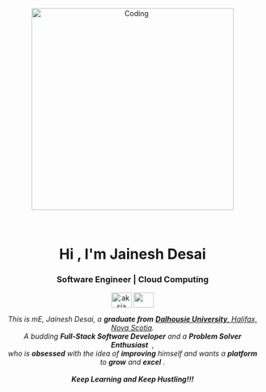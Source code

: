 <p align="center">
 <img align="center" alt="Coding" width="400" src="https://cdn.dribbble.com/users/730703/screenshots/6581243/avento.gif">
</p>

<br>
<h1 align="center">Hi , I'm Jainesh Desai</h1>
<h3 align="center">Software Engineer | Cloud Computing</h3>
<p align="center">
<a href="https://www.linkedin.com/in/jainesh-desai/" target="blank"><img align="center" src="https://github.com/TheDudeThatCode/TheDudeThatCode/blob/master/Assets/Linkedin.svg" alt="aksia" height="30" width="40" /></a>
<a href = "mailto: desai.jainesh@gmail.com"><img align="center" src="https://github.com/TheDudeThatCode/TheDudeThatCode/blob/master/Assets/Gmail.svg" height="30" width="40" /></a>
</p>
</p>



<p align="center">
  <em>
    This is mE, Jainesh Desai, a <b>graduate from</b> <a href="https://www.dal.ca/"> <b>Dalhousie University</b>, Halifax, Nova Scotia</a>. <br>
    A budding <b>Full-Stack Software Developer</b> and a <b>Problem Solver Enthusiast</b>&nbsp;&nbsp,<br>who is <b>obsessed</b>
    with the idea of <b>improving</b> himself and wants a <b>platform</b> to 
    <b>grow</b> and 
    <b>excel</b>&nbsp.
  </em> 
  <br> 
  <br>
                                      <b><i>Keep Learning and Keep Hustling!!!</i></b> 
</p>
<br>
<br>
<br>
